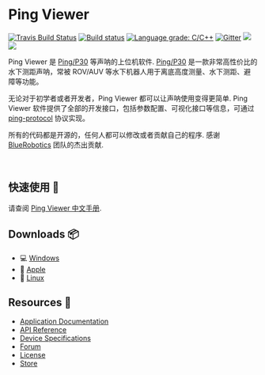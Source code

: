 # Ping Viewer

[![Travis Build Status](https://travis-ci.org/bluerobotics/ping-viewer.svg?branch=master)](https://travis-ci.org/bluerobotics/ping-viewer)
[![Build status](https://ci.appveyor.com/api/projects/status/y4nl4spd3yw1s4bn/branch/master?svg=true)](https://ci.appveyor.com/project/blueroboticsappveyor/ping-viewer/branch/master)
[![Language grade: C/C++](https://img.shields.io/lgtm/grade/cpp/g/bluerobotics/ping-viewer.svg?logo=lgtm&logoWidth=18)](https://lgtm.com/projects/g/bluerobotics/ping-viewer/context:cpp)
[![Gitter](https://img.shields.io/badge/gitter-online-green.svg)](https://gitter.im/bluerobotics/discussion/)
![](https://img.shields.io/github/commit-activity/4w/bluerobotics/ping-viewer.svg)
![](https://img.shields.io/github/search/bluerobotics/ping-viewer/TODO:.svg)

Ping Viewer 是 [Ping/P30][4] 等声呐的上位机软件. [Ping/P30][4] 是一款非常高性价比的水下测距声呐，常被 ROV/AUV 等水下机器人用于离底高度测量、水下测距、避障等功能。

无论对于初学者或者开发者，Ping Viewer 都可以让声呐使用变得更简单. Ping Viewer 软件提供了全部的开发接口，包括参数配置、可视化接口等信息，可通过 [ping-protocol][1] 协议实现。

所有的代码都是开源的，任何人都可以修改或者贡献自己的程序. 感谢 [BlueRobotics][5] 团队的杰出贡献.

<br/>

## 快速使用 :blue_book:

请查阅 [Ping Viewer 中文手册][2].

## Downloads :package:

- :computer: [Windows](https://github.com/bluerobotics/ping-viewer/releases/download/stable/pingviewer_release.zip)
- :apple: [Apple](https://github.com/bluerobotics/ping-viewer/releases/download/stable/pingviewer-release.dmg)
- :penguin: [Linux](https://github.com/bluerobotics/ping-viewer/releases/download/stable/pingviewer-x86_64.AppImage)

## Resources :paperclip:

* [Application Documentation][2]
* [API Reference][1]
* [Device Specifications](https://www.bluerobotics.com/store/sensors-sonars-cameras/sonar/ping-sonar-r2-rp/#tab-technical-details)
* [Forum][5]
* [License](http://github.com/bluerobotics/ping-viewer/blob/master/LICENSE.md)
* [Store][4]

[1]: https://github.com/bluerobotics/ping-protocol
[2]: http://searobotix.com/docs/ping-viewer/
[3]: https://github.com/bluerobotics/software-guidelines
[4]: http://searobotix.com/p30-sonar/
[5]: https://www.bluerobotics.com/
